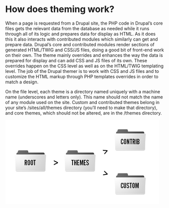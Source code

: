 # How does theming work?

When a page is requested from a Drupal site, the PHP code in Drupal’s core files gets the relevant data from the database as needed while it runs through all of its logic and prepares data for display as HTML. As it does this it also interacts with contributed modules which similarly can get and prepare data. Drupal’s core and contributed modules render sections of generated HTML/TWIG and CSS/JS files, doing a good bit of front-end work on their own. The theme mainly overrides and enhances the way the data is prepared for display and can add CSS and JS files of its own. These overrides happen on the CSS level as well as on the HTML/TWIG templating level. The job of the Drupal themer is to work with CSS and JS files and to customize the HTML markup through PHP templates overrides in order to match a design.  

On the file level, each theme is a directory named uniquely with a machine name (underscores and letters only).  This name should not match the name of any module used on the site. Custom and contributed themes belong in your site’s /sites/all/themes directory (you’ll need to make that directory), and core themes, which should not be altered, are in the /themes directory.

![](folder-org.png)
